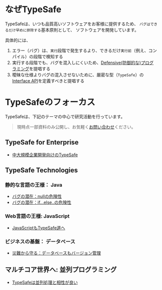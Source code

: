 # なぜTypeSafe

TypeSafeは、いつも品質高いソフトウェアをお客様に提供するため、
`バグはできるだけ早めに排除する`基本原則として、
ソフトウェアを開発しています。

 具体的には、

1. エラー（バグ）は、`実行`段階で発生するより、できるだけ`実行前`（例え、コンパイル）の段階で検知する
2. 実行する段階でも、バグを混入しにくいため、[Defensive(防御的な)プログラミング](https://en.wikipedia.org/wiki/Defensive_programming)を提唱する
3. 曖昧な仕様よりバグの混入させないために、厳密な型（`TypeSafe`）の[Interface API](https://ja.wikipedia.org/wiki/アプリケーションプログラミングインタフェース)を定義すべきと提唱する

# TypeSafeのフォーカス

TypeSafeは、下記のテーマの中心で研究活動を行っています。

> 現時点一部資料のみ公開し、お気軽く[お問い合わせ](?inquire.html)ください。

## TypeSafe for Enterprise

 - [中大規模企業開発向けのTypeSafe](?typesafe_in_java_enterprise/TypeSafeCollection_not_open)

## TypeSafe Technologies

### 静的な言語の王様： Java

 - [バグの潜在：nullの危険性](?typesafe_in_java/AboutIf)
 - [バグの潜在：if...else..の危険性](?typesafe_in_java/AboutNull_not_open)

### Web言語の王様: JavaScript

 - [JavaScriptもTypeSafe道へ](?typesafe_in_web/AboutTypeSafeJS_not_open)

### ビジネスの基盤： データベース

 - [災難から守る：データベースもバージョン管理](?typesafe_in_database/AboutCRUD_not_open)

## マルチコア世界へ: 並列プログラミング

 - [TypeSafeは並列処理と相性が良い](?typesafe_in_database/AboutConcurrency_not_open)

